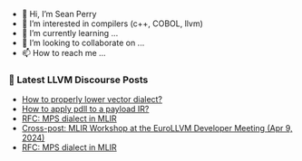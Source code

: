 - 👋 Hi, I’m Sean Perry
- 👀 I’m interested in compilers (c++, COBOL, llvm)
- 🌱 I’m currently learning ...
- 💞️ I’m looking to collaborate on ...
- 📫 How to reach me ...

<!---
s66perry/s66perry is a ✨ special ✨ repository because its `README.md` (this file) appears on your GitHub profile.
You can click the Preview link to take a look at your changes.
--->
### 📕 Latest LLVM Discourse Posts

<!-- DISCOURSE-LLVM:START -->
- [How to properly lower vector dialect?](https://discourse.llvm.org/t/how-to-properly-lower-vector-dialect/77070#post_3)
- [How to apply pdll to a payload IR?](https://discourse.llvm.org/t/how-to-apply-pdll-to-a-payload-ir/76855#post_6)
- [RFC: MPS dialect in MLIR](https://discourse.llvm.org/t/rfc-mps-dialect-in-mlir/77102#post_2)
- [Cross-post: MLIR Workshop at the EuroLLVM Developer Meeting &lpar;Apr 9, 2024&rpar;](https://discourse.llvm.org/t/cross-post-mlir-workshop-at-the-eurollvm-developer-meeting-apr-9-2024/77104#post_1)
- [RFC: MPS dialect in MLIR](https://discourse.llvm.org/t/rfc-mps-dialect-in-mlir/77102#post_1)
<!-- DISCOURSE-LLVM:END -->
